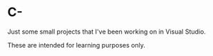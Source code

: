 # C-
Just some small projects that I've been working on in Visual Studio.

These are intended for learning purposes only.
